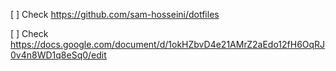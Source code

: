 
[ ] Check https://github.com/sam-hosseini/dotfiles

[ ] Check https://docs.google.com/document/d/1okHZbvD4e21AMrZ2aEdo12fH6OqRJ0v4n8WD1q8eSq0/edit


